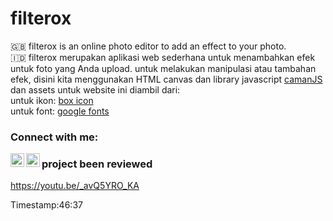 # filterox
🇬🇧
filterox is an online photo editor to add an effect to your photo.
<br>
🇮🇩
filterox merupakan aplikasi web sederhana untuk menambahkan efek untuk foto yang Anda upload.
untuk melakukan manipulasi atau tambahan efek, disini kita menggunakan HTML canvas dan library javascript <a href="http://camanjs.com/">camanJS</a>
dan assets untuk website ini diambil dari:
<br>
untuk ikon: <a href="https://boxicons.com/">box icon</a> <br>
untuk font: <a href="https://fonts.google.com/">google fonts</a>


### Connect with me:

[<img align="left" alt="sasakiroo | Youtube" width="22px" src="https://cdn.jsdelivr.net/npm/simple-icons@v3/icons/youtube.svg" />][youtube]
[<img align="left" alt="sasakiroo | Tiktok" width="22px" src="https://cdn.jsdelivr.net/npm/simple-icons@v3/icons/tiktok.svg" />][tiktok]



### project been reviewed

https://youtu.be/_avQ5YRO_KA

Timestamp:46:37

[youtube]: https://www.youtube.com/channel/UCze-cYXPTvZtiKSaJ0BR5Yg
[tiktok]: tiktok.com/@boringcodes
